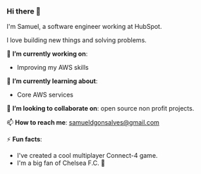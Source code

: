 ### Hi there 👋

I'm Samuel, a software engineer working at HubSpot.

I love building new things and solving problems.

🔭 **I’m currently working on**: 

- Improving my AWS skills

🌱 **I’m currently learning about**: 

- Core AWS services

👯 **I’m looking to collaborate on**: open source non profit projects.

📫 **How to reach me**: samueldgonsalves@gmail.com

⚡ **Fun facts**:

- I've created a cool multiplayer Connect-4 game.
- I'm a big fan of Chelsea F.C. 💙
